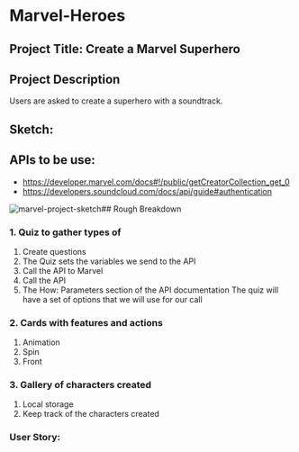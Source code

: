 # Marvel-Heroes

## Project Title: Create a Marvel Superhero 

## Project Description
Users are asked to create a superhero with a soundtrack. 

## Sketch: 

## APIs to be use:
-	https://developer.marvel.com/docs#!/public/getCreatorCollection_get_0
-	https://developers.soundcloud.com/docs/api/guide#authentication


![marvel-project-sketch](https://user-images.githubusercontent.com/71314578/98068705-6f4d7280-1e22-11eb-8c6e-f45212866d8e.jpg)## Rough Breakdown 

### 1. Quiz to gather types of 
1.	Create questions
2.	The Quiz sets the variables we send to the API 
3.	Call the API to Marvel 
4.	Call the API 
5.	The How: Parameters section of the API documentation
    The quiz will have a set of options that we will use for our call 

 

### 2. Cards with features and actions 
1.	Animation 
2.	Spin 
3.	Front 

### 3.	Gallery of characters created 
1.	Local storage 
2.	Keep track of the characters created 

### User Story: 
